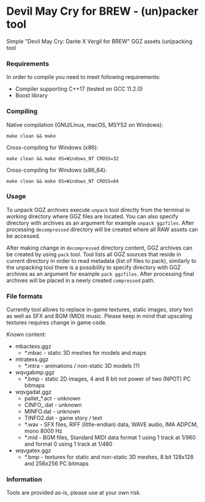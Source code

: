 # Devil May Cry for BREW - (un)packer tool
Simple "Devil May Cry: Dante X Vergil for BREW" GGZ assets (un)packing tool

### Requirements
In order to compile you need to meet following requirements:
 - Compiler supporting C++17 (tested on GCC 11.2.0)
 - Boost library

### Compiling
Native compilation (GNU/Linux, macOS, MSYS2 on Windows):

```
make clean && make
```

Cross-compiling for Windows (x86):

```
make clean && make OS=Windows_NT CROSS=32
```

Cross-compiling for Windows (x86_64):

```
make clean && make OS=Windows_NT CROSS=64
```

### Usage
To unpack GGZ archives execute ```unpack``` tool directly from the terminal in working directory where GGZ files are located. You can also specify directory with archives as an argument for example ```unpack ggzfiles```. After processing ```decompressed``` directory will be created where all RAW assets can be accessed.

After making change in ```decompressed``` directory content, GGZ archives can be created by using ```pack``` tool. Tool lists all GGZ sources that reside in current directory in order to read metadata (list of files to pack), similarly to the unpacking tool there is a possibility to specify directory with GGZ archives as an argument for example ```pack ggzfiles```. After processing final archives will be placed in a newly created ```compressed``` path.

### File formats
Currently tool allows to replace in-game textures, static images, story text as well as SFX and BGM (MIDI) music. Please keep in mind that upscaling textures requires change in game code.

Known content:
 - mbactexs.ggz
   - *.mbac - static 3D meshes for models and maps
 - mtratexs.ggz
   - *.mtra - animations / non-static 3D models (?)
 - wqvgabmp.ggz
   - *.bmp - static 2D images, 4 and 8 bit not power of two (NPOT) PC bitmaps
 - wqvgadat.ggz
   - pallet_*.act - unknown
   - CINFO_.dat - unknown
   - MINFO.dat - unknown
   - TINFO2.dat - game story / text
   - *.wav - SFX files, RIFF (little-endian) data, WAVE audio, IMA ADPCM, mono 8000 Hz
   - *.mid - BGM files, Standard MIDI data format 1 using 1 track at 1/960 and format 0 using 1 track at 1/480
 - wqvgatex.ggz
   - *.bmp - textures for static and non-static 3D meshes, 8 bit 128x128 and 256x256 PC bitmaps

### Information
Tools are provided as-is, please use at your own risk.
